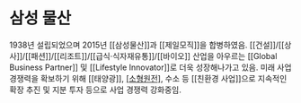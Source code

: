 # 삼성 물산
1938년 설립되었으며 2015년 [[삼성물산]]과 [[제일모직]]을 합병하였음.
[[건설]]/[[상사]]/[[패션]]/[[리조트]]/[[급식·식자재유통]]/[[바이오]] 산업을 아우르는 [[Global Business Partner]] 및 [[Lifestyle Innovator]]로 더욱 성장해나가고 있음.
미래 사업 경쟁력을 확보하기 위해 [[태양광]], [[소형원전]]([[SMR]]), 수소 등 [[친환경 사업]]으로 지속적인 확장 추진 및 지분 투자 등으로 사업 경쟁력 강화중임.